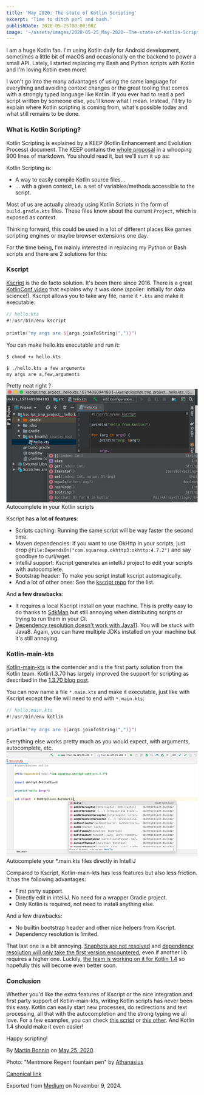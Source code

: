 ```yaml
---
title: 'May 2020: The state of Kotlin Scripting'
excerpt: 'Time to ditch perl and bash.'
publishDate: 2020-05-25T00:00:00Z
image: '~/assets/images/2020-05-25_May-2020--The-state-of-Kotlin-Scripting/1*anaWfkE-LuvgmEabzQgDOQ.jpeg'
---
```


I am a huge Kotlin fan. I'm using Kotlin daily for Android development, sometimes a little bit of macOS and occasionally on the backend to power a small API. Lately, I started replacing my Bash and Python scripts with Kotlin and I'm loving Kotlin even more!

I won't go into the many advantages of using the same language for everything and avoiding context changes or the great tooling that comes with a strongly typed language like Kotlin. If you ever had to read a perl script written by someone else, you'll know what I mean. Instead, I'll try to explain where Kotlin scripting is coming from, what's possible today and what still remains to be done.

### What is Kotlin Scripting?

Kotlin Scripting is explained by a KEEP (Kotlin Enhancement and Evolution Process) document. The KEEP contains the [whole proposal](https://github.com/Kotlin/KEEP/blob/master/proposals/scripting-support.md) in a whooping 900 lines of markdown. You should read it, but we'll sum it up as:

Kotlin Scripting is:

- A way to easily compile Kotlin source files...
- ... with a given context, i.e. a set of variables/methods accessible to the script.

Most of us are actually already using Kotlin Scripts in the form of `build.gradle.kts` files. These files know about the current `Project`, which is exposed as context.

Thinking forward, this could be used in a lot of different places like games scripting engines or maybe browser extensions one day.

For the time being, I'm mainly interested in replacing my Python or Bash scripts and there are 2 solutions for this:

### Kscript

[Kscript](https://github.com/holgerbrandl/kscript/) is the de facto solution. It's been there since 2016. There is a great [KotlinConf video](https://www.youtube.com/watch?v=cOJPKhlRa8c) that explains why it was done (spoiler: initially for data science!). Kscript allows you to take any file, name it `*.kts` and make it executable:

```kotlin
// hello.kts
#!/usr/bin/env kscript

println("my args are ${args.joinToString(",")}")
```

You can make hello.kts executable and run it:

```shell
$ chmod +x hello.kts
```

```
$ ./hello.kts a few arguments
my args are a,few,arguments
```

Pretty neat right ?
![](../../assets/images/2020-05-25_May-2020--The-state-of-Kotlin-Scripting/0*Y4YltV6P_RG0XCbt.png)Autocomplete in your Kotlin scripts

Kscript has **a lot of features**:

- Scripts caching: Running the same script will be way faster the second time.
- Maven dependencies: If you want to use OkHttp in your scripts, just drop `@file:DependsOn("com.squareup.okhttp3:okhttp:4.7.2")` and say goodbye to curl/wget.
- IntelliJ support: Kscript generates an intelliJ project to edit your scripts with autocomplete.
- Bootstrap header: To make you script install kscript automagically.
- And a lot of other ones: See the [kscript repo](https://github.com/holgerbrandl/kscript) for the list.

And **a few drawbacks**:

- It requires a local Kscript install on your machine. This is pretty easy to do thanks to [SdkMan](https://sdkman.io/) but still annoying when distributing scripts or trying to run them in your CI.
- [Dependency resolution doesn't work with Java11](https://github.com/holgerbrandl/kscript/issues/239). You will be stuck with Java8. Again, you can have multiple JDKs installed on your machine but it's still annoying.

### Kotlin-main-kts

[Kotlin-main-kts](https://github.com/JetBrains/kotlin/tree/master/libraries/tools/kotlin-main-kts) is the contender and is the first party solution from the Kotlin team. Kotlin1.3.70 has largely improved the support for scripting as described in the [1.3.70 blog post](https://blog.jetbrains.com/kotlin/2020/03/kotlin-1-3-70-released/).

You can now name a file `*.main.kts` and make it executable, just like with Kscript except the file will need to end with `*.main.kts`:

```kotlin
// hello.main.kts
#!/usr/bin/env kotlin

println("my args are ${args.joinToString(",")}")
```

Everything else works pretty much as you would expect, with arguments, autocomplete, etc.
![](../../assets/images/2020-05-25_May-2020--The-state-of-Kotlin-Scripting/1*94XBgVVgekix267PI4w7qg.png)Autocomplete your \*.main.kts files directly in IntelliJ

Compared to Kscript, Kotlin-main-kts has less features but also less friction. It has the following advantages:

- First party support.
- Directly edit in intelliJ. No need for a wrapper Gradle project.
- Only Kotlin is required, not need to install anything else.

And a few drawbacks:

- No builtin bootstrap header and other nice helpers from Kscript.
- Dependency resolution is limited.

That last one is a bit annoying. [Snaphots are not resolved](https://youtrack.jetbrains.com/issue/KT-38212) and [dependency resolution will only take the first version encountered](https://youtrack.jetbrains.com/issue/KT-38006), even if another lib requires a higher one. Luckily, [the team is working on it for Kotlin 1.4](https://github.com/holgerbrandl/kscript/issues/239#issuecomment-628547025) so hopefully this will become even better soon.

### Conclusion

Whether you'd like the extra features of Kscript or the nice integration and first party support of Kotlin-main-kts, writing Kotlin scripts has never been this easy. Kotlin can easily start new processes, do redirections and text processing, all that with the autocompletion and the strong typing we all love. For a few examples, you can check [this script](https://github.com/HearthSim/HSTracker/blob/master/scripts/release.kts) or [this other](https://github.com/apollographql/apollo-android/blob/master/scripts/release.main.kts). And Kotlin 1.4 should make it even easier!

Happy scripting!

By [Martin Bonnin](https://medium.com/@mbonnin) on [May 25, 2020](https://medium.com/p/99cb6cc57db1).

Photo: "Mentmore Regent fountain pen" by [Athanasius](https://www.flickr.com/photos/keithpatterson/)

[Canonical link](https://medium.com/@mbonnin/may-2020-the-state-of-kotlin-scripting-99cb6cc57db1)

Exported from [Medium](https://medium.com) on November 9, 2024.
